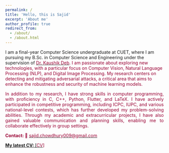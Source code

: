 ```yaml
---
permalink: /
title: 'Hello, this is Sajid'
excerpt: 'About me'
author_profile: true
redirect_from:
  - /about/
  - /about.html
---
```


<!---
<p align="justify">
  <b><font color="red"><h2> (Under Construction)</h2></font></b>
</p>

author_profile: true
redirect_from:
  - /about/
  - /about.html
-->

<!-- --- -->

<p align="justify">

I am a final-year Computer Science undergraduate at CUET, where I am pursuing my B.Sc. in Computer Science and Engineering under the supervision of <a href="https://scholar.google.com/citations?user=du_bCPIAAAAJ&hl=en"><font color="#990033"> Dr. Kaushik Deb</a>. I am passionate about exploring new technologies, with a particular focus on Computer Vision, Natural Language Processing (NLP), and Digital Image Processing. My research centers on detecting and mitigating adversarial attacks, a critical area that aims to enhance the robustness and security of machine learning models.
</p> 
 <!---
 I am enthusiastic about Multilingual and Multimodal NLP research. I am interested in exploring how existing resources of resource-rich languages can be effectively utilized to develop multilingual tools focusing on improving efficiency for low/zero-resource languages.
-->

<p align="justify">
In addition to my research, I have strong skills in computer programming, with proficiency in C, C++, Python, Flutter, and LaTeX. I have actively participated in competitive programming, including ICPC, IUPC, and various national-level contests, which has further developed my problem-solving abilities. Through my academic and extracurricular projects, I have also gained valuable communication and planning skills, enabling me to collaborate effectively in group settings.
</p>
 <!---
 Previously, I worked as an Assistant Professor at Chittagong University of Engineering and Technology <a href="https://www.cuet.ac.bd/">(CUET)</a>. While working on academic and extracurricular projects, I develop my skill in C, C++, Python, Java, Php, and Latex. Working on several group projects help me to get communication as well as planning skills. 
-->
<b>Contact: 📧</b> <a href="mailto:{{ author.email }}"><font color="#990033">sajid.chowdhury009@gmail.com

<b>My latest CV: </b> [<a href="https://drive.google.com/file/d/1Io2HW0OqdyXFOEljpsFTjeg_RLQ1a_EX/view?usp=sharing"><font color="#990033">CV</font></a>]

